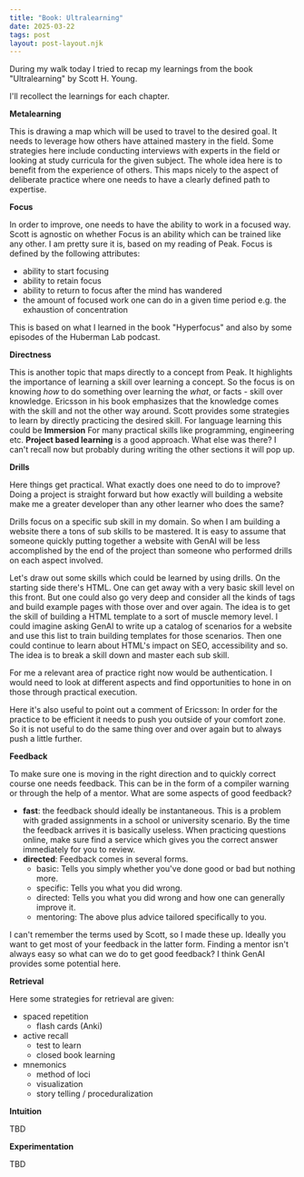 ```yaml
---
title: "Book: Ultralearning"
date: 2025-03-22
tags: post
layout: post-layout.njk
---
```


During my walk today I tried to recap my learnings from the book
"Ultralearning" by Scott H. Young.

I'll recollect the learnings for each chapter.

**Metalearning**

This is drawing a map which will be used to travel to the desired goal. It
needs to leverage how others have attained mastery in the field. Some
strategies here include conducting interviews with experts in the field or
looking at study curricula for the given subject. The whole idea here is to
benefit from the experience of others. This maps nicely to the aspect of
deliberate practice where one needs to have a clearly defined path to
expertise.

**Focus**

In order to improve, one needs to have the ability to work in a focused  way.
Scott is agnostic on whether Focus is an ability which can be trained like any
other. I am pretty sure it is, based on my reading of Peak. 
Focus is defined by the following attributes: 

- ability to start focusing
- ability to retain focus
- ability to return to focus after the mind has wandered
- the amount of focused work one can do in a given time period e.g. the
  exhaustion of concentration

This is based on what I learned in the book "Hyperfocus" and also by some 
episodes of the Huberman Lab podcast.

**Directness**

This is another topic that maps directly to a concept from Peak. It highlights
the importance of learning a skill over learning a concept. So the focus is on
knowing *how* to do something over learning the *what*, or facts - skill over
knowledge. Ericsson in his book emphasizes that the knowledge comes with the
skill and not the other way around. Scott provides some strategies to learn by
directly practicing the desired skill. For language learning this could be
**Immersion** For many practical skills like programming, engineering etc.
**Project based learning** is a good approach. What else was there? I can't
recall now but probably during writing the other sections it will pop up.

**Drills**

Here things get practical. What exactly does one need to do to improve?  
Doing a project is straight forward but how exactly will building a website 
make me a greater developer than any other learner who does the same?

Drills focus on a specific sub skill in my domain. So when I am building a
website there a tons of sub skills to be mastered. It is easy to assume that
someone quickly putting together a website with GenAI will be less accomplished
by the end of the project than someone who performed drills on each aspect
involved.

Let's draw out some skills which could be learned by using drills. On the
starting side there's HTML. One can get away with a very basic skill level on
this front. But one could also go very deep and consider all the kinds of tags
and build example pages with those over and over again. The idea is to get the
skill of building a HTML template to a sort of muscle memory level. I could
imagine asking GenAI to write up a catalog of scenarios for a website and use
this list to train building templates for those scenarios. Then one could continue
to learn about HTML's impact on SEO, accessibility and so. The idea is to break 
a skill down and master each sub skill.

For me a relevant area of practice right now would be authentication. I would need 
to look at different aspects and find opportunities to hone in on those through
practical execution.

Here it's also useful to point out a comment of Ericsson: In order for the
practice to be efficient it needs to push you outside of your comfort zone. So
it is not useful to do the same thing over and over again but to always push a
little further.

**Feedback**

To make sure one is moving in the right direction and to quickly correct course
one needs feedback. This can be in the form of a compiler warning or through the help
of a mentor.
What are some aspects of good feedback?

- **fast**: the feedback should ideally be instantaneous. This is a problem with graded assignments in a
school or university scenario. By the time the feedback arrives it is basically useless. When practicing questions
online, make sure find a service which gives you the correct answer immediately for you to review.
- **directed**: Feedback comes in several forms. 
    - basic: Tells you simply whether you've done good or bad but nothing more.
    - specific: Tells you what you did wrong.
    - directed: Tells you what you did wrong and how one can generally improve it.
    - mentoring: The above plus advice tailored specifically to you.

I can't remember the terms used by Scott, so I made these up. Ideally you want
to get most of your feedback in the latter form. Finding a mentor isn't always
easy so what can we do to get good feedback? I think GenAI provides some
potential here. 

**Retrieval**

Here some strategies for retrieval are given:

- spaced repetition
    - flash cards (Anki)
- active recall
    - test to learn
    - closed book learning
- mnemonics
    - method of loci
    - visualization
    - story telling / proceduralization

**Intuition**

TBD

**Experimentation**

TBD
